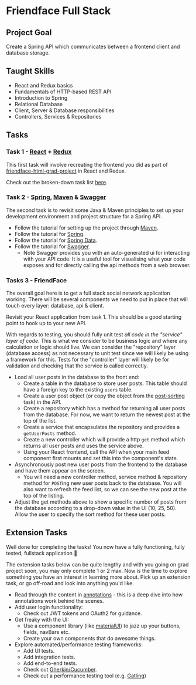 # Friendface Full Stack

## Project Goal

Create a Spring API which communicates between a frontend client and database storage.

## Taught Skills

- React and Redux basics
- Fundamentals of HTTP-based REST API
- Introduction to Spring
- Relational Database
- Client, Server & Database responsibilities
- Controllers, Services & Repositories

## Tasks

### Task 1 - [React](https://reactjs.org/) + [Redux](https://redux.js.org/)
This first task will involve recreating the frontend you did as part of [friendface-html-grad-project](https://github.com/ScottLogic/friendface-html-grad-project) in React and Redux.

Check out the broken-down task list [here](react.md).

### Task 2 - [Spring](https://spring.io/), [Maven](https://maven.apache.org/) & [Swagger](https://swagger.io/)

The second task is to revisit some Java & Maven principles to set up your development environment and project structure for a Spring API.

- Follow the tutorial for setting up the project through [Maven](maven.md).
- Follow the tutorial for [Spring](spring.md).
- Follow the tutorial for [Spring Data](spring-data.md).
- Follow the tutorial for [Swagger](swagger.md).
  - Note Swagger provides you with an auto-generated ui for interacting with your API code. It is a useful tool for visualising what your code exposes and for directly calling the api methods from a web browser.

### Tasks 3 - FriendFace

The overall goal here is to get a full stack social network application working. There will be several components we need to put in place that will touch every layer: database, api & client.

Revisit your React application from task 1. This should be a good starting point to hook up to your new API.

With regards to testing, you should fully unit test _all code in the "service" layer of code_. This is what we consider to be business logic and where any calculation or logic should live. We can consider the "repository" layer (database access) as not necessary to unit test since we will likely be using a framework for this. Tests for the "controller" layer will likely be for validation and checking that the service is called correctly.

- Load all user posts in the database to the front end:
  - Create a table in the database to store user posts. This table should have a foreign key to the existing `users` table.
  - Create a user post object (or copy the object from the [post-sorting](https://github.com/ScottLogic/post-sorting-grad-project) task) in the API.
  - Create a repository which has a method for returning all user posts from the database. For now, we want to return the newest post at the top of the list.
  - Create a service that encapsulates the repository and provides a `getUserPosts` method.
  - Create a new controller which will provide a http `get` method which returns all user posts and uses the service above.
  - Using your React frontend, call the API when your main feed component first mounts and set this into the component's state.
- Asynchronously post new user posts from the frontend to the database and have them appear on the screen.
  - You will need a new controller method, service method & repository method for `POST`ing new user posts back to the database. You will also want to refresh the feed list, so we can see the new post at the top of the listing.
- Adjust the get methods above to show a specific number of posts from the database according to a drop-down value in the UI (10, 25, 50). Allow the user to specify the sort method for these user posts.


## Extension Tasks

Well done for completing the tasks! You now have a fully functioning, fully tested, fullstack application 🎉

The extension tasks below can be quite lengthy and with you going on grad project soon, you may only complete 1 or 2 max. Now is the time to explore something you have an interest in learning more about. Pick up an extension task, or go off-road and look into anything you'd like.

- Read through the content in [annotations](annotations.md) - this is a deep dive into how annotations work behind the scenes.
- Add user login functionality:
  - Check out JWT tokens and OAuth2 for guidance.
- Get freaky with the UI:
  - Use a component library (like [materialUI](https://mui.com/)) to jazz up your buttons, fields, navBars etc.
  - Create your own components that do awesome things.
- Explore automated/performance testing frameworks:
  - Add UI tests.
  - Add integration tests.
  - Add end-to-end tests.
  - Check out [Gherkin/Cucumber](https://cucumber.io/docs/gherkin/).
  - Check out a performance testing tool (e.g. [Gatling](https://gatling.io/))
